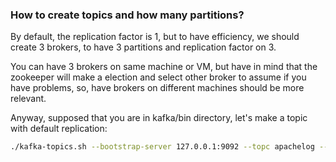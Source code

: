 ### How to create topics and how many partitions?

By default, the replication factor is 1, but to have efficiency, we should create 3 brokers, to have 3 partitions and replication factor on 3.

You can have 3 brokers on same machine or VM, but have in mind that the zookeeper will make a election and select other broker to assume if you have problems, so, have brokers on different machines should be more relevant.

Anyway, supposed that you are in kafka/bin directory, let's make a topic with default replication:

```bash
./kafka-topics.sh --bootstrap-server 127.0.0.1:9092 --topc apachelog --create --partitions 3 --replication-factor 1
```
